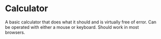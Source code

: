# Calculator
A basic calculator that does what it should and is virtually free of error. Can be operated with either a mouse or keyboard. Should work in most browsers.
